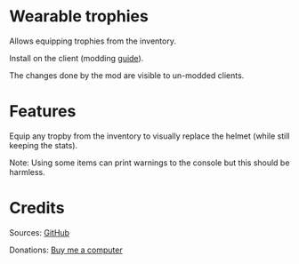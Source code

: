 # Wearable trophies

Allows equipping trophies from the inventory.

Install on the client (modding [guide](https://youtu.be/L9ljm2eKLrk)).

The changes done by the mod are visible to un-modded clients.

# Features

Equip any tropby from the inventory to visually replace the helmet (while still keeping the stats).

Note: Using some items can print warnings to the console but this should be harmless.

# Credits

Sources: [GitHub](https://github.com/JereKuusela/valheim-wearable_trophies)

Donations: [Buy me a computer](https://www.buymeacoffee.com/jerekuusela)
